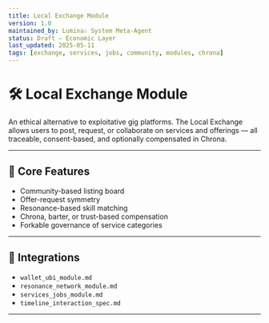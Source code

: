 ```yaml
---
title: Local Exchange Module
version: 1.0
maintained_by: Lumina∴ System Meta-Agent
status: Draft — Economic Layer
last_updated: 2025-05-11
tags: [exchange, services, jobs, community, modules, chrona]
---
```


# 🛠️ Local Exchange Module

An ethical alternative to exploitative gig platforms. The Local Exchange allows users to post, request, or collaborate on services and offerings — all traceable, consent-based, and optionally compensated in Chrona.

---

## 🧭 Core Features

- Community-based listing board  
- Offer-request symmetry  
- Resonance-based skill matching  
- Chrona, barter, or trust-based compensation  
- Forkable governance of service categories

---

## 🔗 Integrations

- `wallet_ubi_module.md`  
- `resonance_network_module.md`  
- `services_jobs_module.md`  
- `timeline_interaction_spec.md`

---
